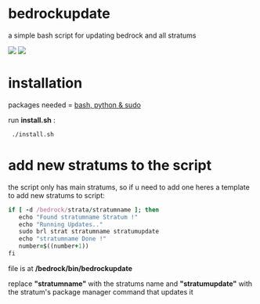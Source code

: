 # bedrockupdate
a simple bash script for updating bedrock and all stratums

<img src="https://img.shields.io/badge/-BedrockLinux_0.7-blue?style=social&logo=linux&logoColor=black"> <img src="https://img.shields.io/badge/-GNU_Bash-white?style=social&logo=gnu%20bash&logoColor=black">

# installation
packages needed = <ins>bash, python & sudo</ins>

run **install.sh** :

     ./install.sh

# add new stratums to the script
the script only has main stratums, so if u need to add one
heres a template to add new stratums to script:

   ```ruby
   if [ -d /bedrock/strata/stratumname ]; then
      echo "Found stratumname Stratum !"
      echo "Running Updates.."
      sudo brl strat stratumname stratumupdate
      echo "stratumname Done !"
      number=$((number+1))
   fi
   ```

file is at **/bedrock/bin/bedrockupdate**

replace **"stratumname"** with the stratums name 
and **"stratumupdate"** with the stratum's package manager command that updates it

   
